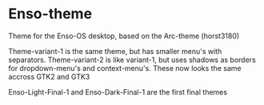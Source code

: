 # Enso-theme
Theme for the Enso-OS desktop, based on the Arc-theme (horst3180)

Theme-variant-1 is the same theme, but has smaller menu's with separators.
Theme-variant-2 is like variant-1, but uses shadows as borders for dropdown-menu's and context-menu's. These now looks the same accross GTK2 and GTK3 

Enso-Light-Final-1 and Enso-Dark-Final-1 are the first final themes
